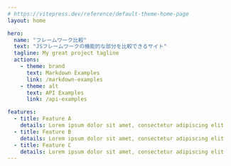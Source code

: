 ```yaml
---
# https://vitepress.dev/reference/default-theme-home-page
layout: home

hero:
  name: "フレームワーク比較"
  text: "JSフレームワークの機能的な部分を比較できるサイト"
  tagline: My great project tagline
  actions:
    - theme: brand
      text: Markdown Examples
      link: /markdown-examples
    - theme: alt
      text: API Examples
      link: /api-examples

features:
  - title: Feature A
    details: Lorem ipsum dolor sit amet, consectetur adipiscing elit
  - title: Feature B
    details: Lorem ipsum dolor sit amet, consectetur adipiscing elit
  - title: Feature C
    details: Lorem ipsum dolor sit amet, consectetur adipiscing elit
---
```



